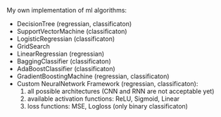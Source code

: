 My own implementation of ml algorithms:
- DecisionTree (regressian, classificaton)
- SupportVectorMachine (classificaton)
- LogisticRegressian (classificaton)
- GridSearch
- LinearRegressian (regressian)
- BaggingClassifier (classificaton)
- AdaBoostClassifier (classificaton)
- GradientBoostingMachine (regressian, classificaton)
- Custom NeuralNetwork Framework (regressian, classificaton):
    1) all possible architectures (CNN and RNN are not acceptable yet)
    2) available activation functions: ReLU, Sigmoid, Linear
    3) loss functions: MSE, Logloss (only binary classificaton)
